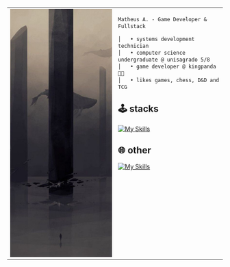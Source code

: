 <table>
  <tr>
    <td style="width: 50%;">
       <img src="https://github.com/maathzzz/maathzzz/blob/master/maathzzz.png" alt="image" style="width: 200%; border: none;"/>
    </td>
    <td style="width: 50%; vertical-align: top;">
      <p style="font-family: monospace; font-size: 16px;">
       
    Matheus A. - Game Developer & Fullstack
    

  </p>
  
    │   • systems development technician
    │   • computer science undergraduate @ unisagrado 5/8
    │   • game developer @ kingpanda 👑🐼
    │   • likes games, chess, D&D and TCG

  ## 🕹️ stacks
    
  [![My Skills](https://skillicons.dev/icons?i=c,cs,py,git,unity,godot,html,css,js,react,nodejs,tailwind,figma)](https://skillicons.dev)
    
  ## 🌐 other
  
  [![My Skills](https://skillicons.dev/icons?i=typescript,php,mysql,postgresql,prisma,docker,vite,next,vuejs,nuxt,mongo,postman)](https://skillicons.dev)

  </td>


        
  </tr>
</table>
